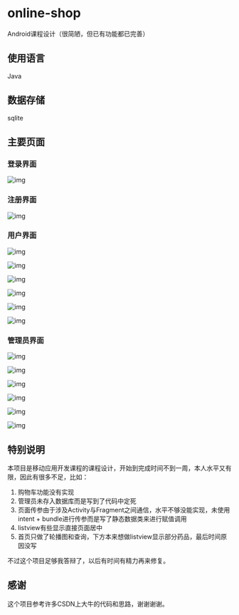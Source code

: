 # online-shop

Android课程设计（很简陋，但已有功能都已完善）

## 使用语言

Java

## 数据存储

sqlite

## 主要页面

### 登录界面

![img](file:///C:/Users/19705/AppData/Local/Temp/msohtmlclip1/01/clip_image002.jpg)

[^图1 登录界面]: 此图是网上药店的登录界面。用户和管理员进入系统必须要进行登录。在输入账号和密码之后点击登录按钮进行登录，点击注册按钮进行注册，点击忘记密码按钮，进入忘记密码界面。

### 注册界面

![img](file:///C:/Users/19705/AppData/Local/Temp/msohtmlclip1/01/clip_image004.jpg)

[^图2 注册界面]: 在输入注册账号、输入密码、确认密码之后点击确定按钮，执行注册命令，点击取消按钮，返回登录界面。

### 用户界面 

![img](file:///C:/Users/19705/AppData/Local/Temp/msohtmlclip1/01/clip_image006.jpg)

[^图3 主页界面]: 该页面是用户登录后显示的界面，主页默认显示首页界面，点击上方的查询商品输入商品关键字和进行模糊查询显示在查询界面中。点击我的按钮可进入我的界面。

![img](file:///C:/Users/19705/AppData/Local/Temp/msohtmlclip1/01/clip_image008.jpg)

[^图4 我的界面]: 该页面为点击我的按钮后显示的页面。用户名后显示当前登录者的用户名，下方是其身份，左面是默认头像。点击我的订单后进入我的订单界面，点击意见反馈后弹出对话框进行意见反馈。

![img](file:///C:/Users/19705/AppData/Local/Temp/msohtmlclip1/01/clip_image010.jpg)

[^图5 查询界面]: 该界面是在输入框中输入关键字进行查询后的界面。该图示意的结果为输入“b”的结果。图片为商品图，右侧上方为商品名，下方为价格，最右侧为详情按钮，点击后可进入商品详情页。

![img](file:///C:/Users/19705/AppData/Local/Temp/msohtmlclip1/01/clip_image012.jpg)

[^图6 商品详情页]: 该页面为点击详情按钮后的界面。点击加入购物车按钮后即可购买。下方为商品评价，显示用户名和评价内容。

![img](file:///C:/Users/19705/AppData/Local/Temp/msohtmlclip1/01/clip_image014.jpg)

[^图7 我的订单界面]: 该图为点击我的订单后的界面。点击最右侧评价即可添加评价。

![img](file:///C:/Users/19705/AppData/Local/Temp/msohtmlclip1/01/clip_image016.jpg)

[^图8 反馈界面]: 该图为点击意见反馈后的界面。输入反馈后点击确定即可添加反馈。

### 管理员界面

![img](file:///C:/Users/19705/AppData/Local/Temp/msohtmlclip1/01/clip_image018.jpg)

[^图9 管理员界面]: 该图为管理员登录后的界面。点击用户管理可以进行用户管理，点击商品管理可以进行用商品户管理，点击商品留言可以查看用户留言，点击网站留言可以查看网站留言。

![img](file:///C:/Users/19705/AppData/Local/Temp/msohtmlclip1/01/clip_image020.jpg)

[^图10 用户管理界面]: 该图为点击用户管理后的界面。三个显示内容分别为：用户ID、用户名、用户密码。点击删除按钮之后可删除该用户。

![img](file:///C:/Users/19705/AppData/Local/Temp/msohtmlclip1/01/clip_image022.jpg)

[^图11 商品管理界面]: 该图是点击商品管理后的的界面。显示的几个参数分别为：商品ID、商品图片、商品名、价格。点击右侧删除按钮后可将该行数据删除。点击上方添加按钮可添加药品。

![img](file:///C:/Users/19705/AppData/Local/Temp/msohtmlclip1/01/clip_image024.jpg)

[^图12 添加药品界面]: 该页面为点击添加按钮后的界面。输入药品名和价格后点击确认按钮，进行商品添加。（商品图片目前默认）

![img](file:///C:/Users/19705/AppData/Local/Temp/msohtmlclip1/01/clip_image026.jpg)

[^图13 商品评价界面/空界面]: 该图是点击商品评价按钮后的界面。由于系统中还没有用户进行过商品评价，故调用了空界面。

![img](file:///C:/Users/19705/AppData/Local/Temp/msohtmlclip1/01/clip_image028.jpg)

[^图14 留言管理界面]: 该界面是点击留言管理后的界面。显示用户反馈，显示参数分别为用户名和反馈内容。

## 特别说明

本项目是移动应用开发课程的课程设计，开始到完成时间不到一周，本人水平又有限，因此有很多不足，比如：

1. 购物车功能没有实现
2. 管理员未存入数据库而是写到了代码中定死
3. 页面传参由于涉及Activity与Fragment之间通信，水平不够没能实现，未使用intent + bundle进行传参而是写了静态数据类来进行赋值调用
4. listview有些显示直接页面居中
5. 首页只做了轮播图和查询，下方本来想做listview显示部分药品，最后时间原因没写

不过这个项目足够我答辩了，以后有时间有精力再来修复。

## 感谢

这个项目参考许多CSDN上大牛的代码和思路，谢谢谢谢。
